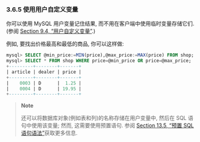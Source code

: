 ### 3.6.5 使用用户自定义变量

你可以使用 MySQL 用户变量记住结果, 而不用在客户端中使用临时变量存储它们. (参阅 [Section 9.4, “用户自定义变量”](https://dev.mysql.com/doc/refman/8.0/en/user-variables.html).)

例如, 要找出价格最高和最低的商品, 你可以这样做:

```sql
mysql> SELECT @min_price:=MIN(price),@max_price:=MAX(price) FROM shop;
mysql> SELECT * FROM shop WHERE price=@min_price OR price=@max_price;
+---------+--------+-------+
| article | dealer | price |
+---------+--------+-------+
|    0003 | D      |  1.25 |
|    0004 | D      | 19.95 |
+---------+--------+-------+
```

> **Note**
>
> 还可以将数据库对象(例如表和列)的名称存储在用户变量中, 然后在 SQL 语句中使用该变量; 然而, 这需要使用预置语句. 参阅 [Section 13.5, “预置 SQL 语句语法”](https://dev.mysql.com/doc/refman/8.0/en/sql-syntax-prepared-statements.html)获取更多信息.
